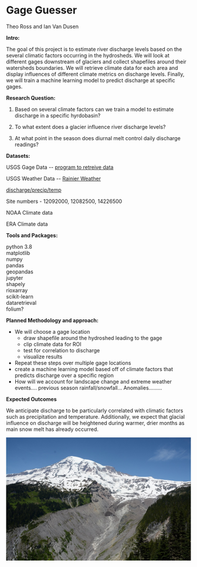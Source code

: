 # **Gage Guesser**

Theo Ross and Ian Van Dusen

**Intro:**

The goal of this project is to estimate river discharge levels based on the several climatic factors occurring in the hydrosheds. We will look at different gages downstream of glaciers and collect shapefiles around their watersheds boundaries. We will retrieve climate data for each area and display influences of different climate metrics on discharge levels. Finally, we will train a machine learning model to predict discharge at specific gages.

**Research Question:** 

1. Based on several climate factors can we train a model to estimate discharge in a specific hyrdobasin?

2. To what extent does a glacier influence river discharge levels?

3. At what point in the season does diurnal melt control daily discharge readings?

**Datasets:**

USGS Gage Data --  [program to retreive data](https://github.com/USGS-python/dataretrieval)

USGS Weather Data -- 
[Rainier Weather](https://waterdata.usgs.gov/wa/nwis/current/?type=mrainier&group_key=basin_cd)

[discharge/precip/temp](https://waterdata.usgs.gov/wa/nwis/uv?cb_00021=on&cb_00045=on&cb_00060=on&format=gif_default&site_no=12082500&period=&begin_date=2022-02-01&end_date=2022-02-08)

Site numbers - 12092000, 12082500, 14226500

NOAA Climate data


ERA Climate data

**Tools and Packages:**

python 3.8<br>
matplotlib<br>
numpy<br>
pandas<br>
geopandas<br>
jupyter<br>
shapely<br>
rioxarray<br>
scikit-learn <br>
dataretrieval<br>
folium?<br>

**Planned Methodology and approach:**

* We will choose a gage location 
	* draw shapefile around the hydroshed leading to the gage
	* clip climate data for ROI
	* test for correlation to discharge
	* visualize results
* Repeat these steps over multiple gage locations
* create a machine learning model based off of climate factors that predicts discharge over a specific region
* How will we account for landscape change and extreme weather events.... previous season rainfall/snowfall... Anomalies.........

**Expected Outcomes**

We anticipate discharge to be particularly correlated with climatic factors such as precipitation and temperature. Additionally, we expect that glacial influence on discharge will be heightened during warmer, drier months as main snow melt has already occurred.

![Mt Rainier](doc/MtRainier.jpeg)

